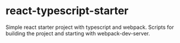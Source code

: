 # react-typescript-starter

Simple react starter project with typescript and webpack.
Scripts for building the project and starting with webpack-dev-server.
